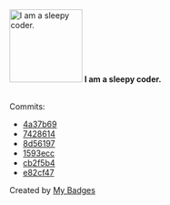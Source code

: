 <img src="https://my-badges.github.io/my-badges/sleepy-coder.png" alt="I am a sleepy coder." title="I am a sleepy coder." width="128">
<strong>I am a sleepy coder.</strong>
<br><br>

Commits:

- <a href="https://github.com/spectrocloud-labs/imageshift/commit/4a37b692e25c23d2ab429d856e190ffd2e0f937a">4a37b69</a>
- <a href="https://github.com/wcrum/hauler/commit/7428614d04f5afd91ff0a1fedea1c4f5b65b055e">7428614</a>
- <a href="https://github.com/wcrum/hauler/commit/8d561975e61d7ada39ba9bf5c134c893edf4ef51">8d56197</a>
- <a href="https://github.com/wcrum/hauler/commit/1593ecc76fa5c8aae976afb40ac805101ffa4304">1593ecc</a>
- <a href="https://github.com/wcrum/image-shift/commit/cb2f5b4e437798c5550abc1f764d95e66fd0e5b3">cb2f5b4</a>
- <a href="https://github.com/wcrum/charts/commit/e82cf473ee67c457e6ad2ab635e04fdcb4bcf001">e82cf47</a>


Created by <a href="https://github.com/my-badges/my-badges">My Badges</a>